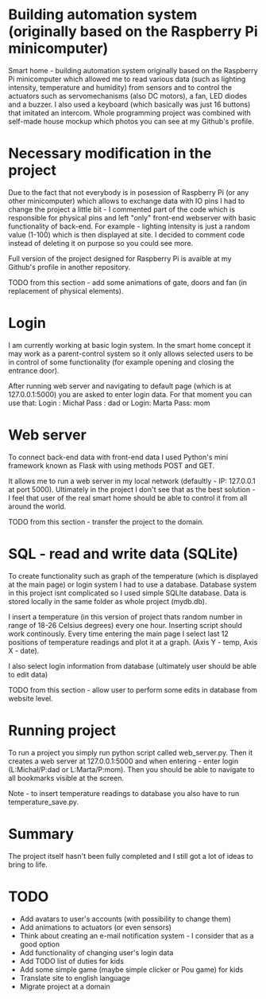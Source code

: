 # Building automation system (originally based on the Raspberry Pi minicomputer)

Smart home - building automation system originally based on the Raspberry Pi minicomputer which allowed me to read various data (such as lighting intensity, temperature and humidity)
from sensors and to control the actuators such as servomechanisms (also DC motors), a fan, LED diodes and a buzzer. I also used a keyboard (which basically was just 16 
buttons) that imitated an intercom. Whole programming project was combined with self-made house mockup which photos you can see at my Github's profile.

# Necessary modification in the project

Due to the fact that not everybody is in posession of Raspberry Pi (or any other minicomputer) which allows to exchange data with IO pins I had to change the project
a little bit - I commented part of the code which is responsible for physical pins and left "only" front-end webserver with basic functionality of back-end. For example - lighting intensity is just a random value (1-100) which is then displayed at site. I decided to comment code instead of deleting it on purpose so you could see more.

Full version of the project designed for Raspberry Pi is avaible at my Github's profile in another repository.

TODO from this section - add some animations of gate, doors and fan (in replacement of physical elements).

# Login

I am currently working at basic login system. In the smart home concept it may work as a parent-control system so it only allows selected users to be in control of some functionality (for example opening and closing the entrance door).

After running web server and navigating to default page (which is at 127.0.0.1:5000) you are asked to enter login data. For that moment you can use that:
Login : Michał
Pass : dad
or
Login: Marta
Pass: mom

# Web server

To connect back-end data with front-end data I used Python's mini framework known as Flask with using methods POST and GET.

It allows me to run a web server in my local network (defaultly - IP: 127.0.0.1 at port 5000). Ultimately in the project I don't see that as the best solution - I feel that user of the real smart home should be able to control it from all around the world.

TODO from this section - transfer the project to the domain.

# SQL - read and write data (SQLite)

To create functionality such as graph of the temperature (which is displayed at the main page) or login system I had to use a database. Database system in this project isnt complicated so I used simple SQLIte database. Data is stored locally in the same folder as whole project (mydb.db).

I insert a temperature (in this version of project thats random number in range of 18-26 Celsius degrees) every one hour. Inserting script should work continously.
Every time entering the main page I select last 12 positions of temperature readings and plot it at a graph. (Axis Y - temp, Axis X - date).

I also select login information from database (ultimately user should be able to edit data)

TODO from this section - allow user to perform some edits in database from website level.

# Running project

To run a project you simply run python script called web_server.py. Then it creates a web server at 127.0.0.1:5000 and when entering - enter login (L:Michał/P:dad or L:Marta/P:mom). Then you should be able to navigate to all bookmarks visible at the screen.

Note - to insert temperature readings to database you also have to run temperature_save.py.

# Summary

The project itself hasn't been fully completed and I still got a lot of ideas to bring to life.

# TODO

* Add avatars to user's accounts (with possibility to change them)
* Add animations to actuators (or even sensors)
* Think about creating an e-mail notification system - I consider that as a good option
* Add functionality of changing user's login data
* Add TODO list of duties for kids
* Add some simple game (maybe simple clicker or Pou game) for kids
* Translate site to english language
* Migrate project at a domain

